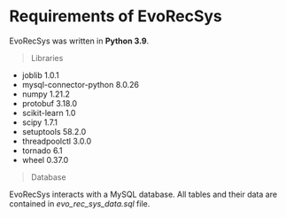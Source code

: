 # Requirements of EvoRecSys 

EvoRecSys was written in **Python 3.9**.

> Libraries

* joblib	                1.0.1
* mysql-connector-python	8.0.26	
* numpy	                  1.21.2	
* protobuf	              3.18.0	
* scikit-learn	          1.0
* scipy	                  1.7.1	
* setuptools	            58.2.0	
* threadpoolctl	          3.0.0	
* tornado	                6.1
* wheel                   0.37.0	

> Database

EvoRecSys interacts with a MySQL database. All tables and their data are contained in _evo_rec_sys_data.sql_ file.
